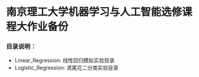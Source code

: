 # 南京理工大学机器学习与人工智能选修课程大作业备份

### 目录说明：

 - Linear_Regression: 线性回归模拟实验目录
 - Logistic_Regression: 鸢尾花二分类实验目录